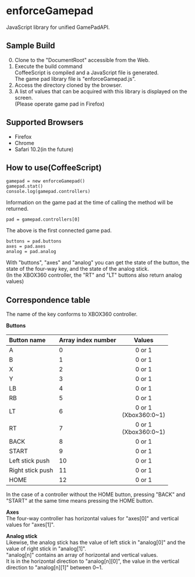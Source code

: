 # enforceGamepad
JavaScript library for unified GamePadAPI.

## Sample Build
0. Clone to the "DocumentRoot" accessible from the Web.
0. Execute the build command<br>
CoffeeScript is compiled and a JavaScript file is generated.  
The game pad library file is "enforceGamepad.js".
0. Access the directory cloned by the browser.
0. A list of values that can be acquired with this library is displayed on the screen.  
(Please operate game pad in Firefox)

## Supported Browsers
* Firefox
* Chrome
* Safari 10.2(in the future)

## How to use(CoffeeScript)
```
gamepad = new enforceGamepad()
gamepad.stat()
console.log(gamepad.controllers)
```
Information on the game pad at the time of calling the method will be returned.
```
pad = gamepad.controllers[0]
```
The above is the first connected game pad.
```
buttons = pad.buttons
axes = pad.axes
analog = pad.analog
```
With "buttons", "axes" and "analog" you can get the state of the button, the state of the four-way key, and the state of the analog stick.  
(In the XBOX360 controller, the "RT" and "LT" buttons also return analog values)

## Correspondence table
The name of the key conforms to XBOX360 controller.  
  
**Buttons**

|Button name     |Array index number|Values                 |
|:---------------|:-----------------|:---------------------:|
|A               |0                 |0 or 1                 |
|B               |1                 |0 or 1                 |
|X               |2                 |0 or 1                 |
|Y               |3                 |0 or 1                 |
|LB              |4                 |0 or 1                 |
|RB              |5                 |0 or 1                 |
|LT              |6                 |0 or 1<br>(Xbox360:0~1)|
|RT              |7                 |0 or 1<br>(Xbox360:0~1)|
|BACK            |8                 |0 or 1                 |
|START           |9                 |0 or 1                 |
|Left stick push |10                |0 or 1                 |
|Right stick push|11                |0 or 1                 |
|HOME            |12                |0 or 1                 |
In the case of a controller without the HOME button, pressing "BACK" and "START" at the same time means pressing the HOME button.

**Axes**  
The four-way controller has horizontal values for "axes[0]" and vertical values for "axes[1]".

**Analog stick**  
Likewise, the analog stick has the value of left stick in "analog[0]" and the value of right stick in "analog[1]".  
"analog[n]" contains an array of horizontal and vertical values.  
It is in the horizontal direction to "analog[n][0]", the value in the vertical direction to "analog[n][1]" between 0~1.  
